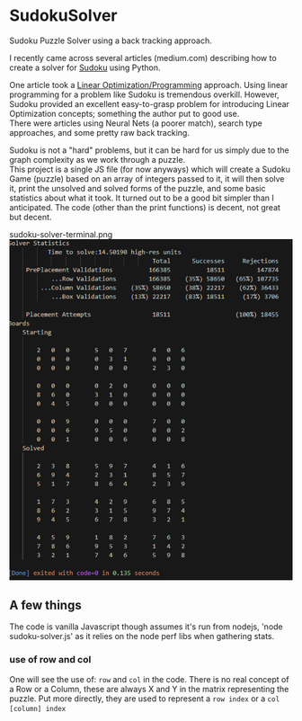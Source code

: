 # SudokuSolver
Sudoku Puzzle Solver using a back tracking approach.  

I recently came across several articles (medium.com) describing how to create a solver for [Sudoku](https://en.wikipedia.org/wiki/Sudoku) using Python.  
  
One article took a [Linear Optimization/Programming](https://en.wikipedia.org/wiki/Linear_programming) approach. Using linear programming for a problem like Sudoku is tremendous overkill. However, Sudoku provided an excellent easy-to-grasp problem for introducing Linear Optimization concepts; something the author put to good use.   
There were articles using Neural Nets (a poorer match), search type approaches, and some pretty raw back tracking.   

Sudoku is not a "hard" problems, but it can be hard for us simply due to the graph complexity as we work through a puzzle.  
This project is a single JS file (for now anyways) which will create a Sudoku Game (puzzle) based on an array of integers passed to it, it will then solve it, print the unsolved and solved forms of the puzzle, and some basic statistics about what it took.  It turned out to be a good bit simpler than I anticipated. The code (other than the print functions) is decent, not great but decent.

sudoku-solver-terminal.png
![Image](./sudoku-solver-terminal.png "Sudoku Solver run example!")
  
## A few things  
The code is vanilla Javascript though assumes it's run from nodejs, 'node sudoku-solver.js' as it relies on the node perf libs when gathering stats.  

### use of row and col  
One will see the use of: `row` and `col` in the code. There is no real concept of a Row or a Column, these are always X and Y in the matrix representing the puzzle. Put more directly, they are used to represent a `row index` or a `col [column] index`  
